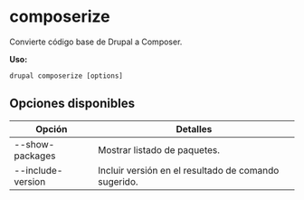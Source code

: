 # composerize
Convierte código base de Drupal a Composer.

**Uso:**
```
drupal composerize [options]
```

## Opciones disponibles
Opción | Detalles
-------|-------------
--show-packages | Mostrar listado de paquetes.
--include-version | Incluir versión en el resultado de comando sugerido.
